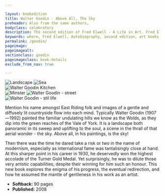 ```yaml
---

layout: bookedition
title: Walter Goodin - Above All, The Sky
preheader: Also from the same authors…
bodyclass: celebratory
description: The second edition of Fred Elwell - A Life in Art. Fred Elwell was an English artist and one of England's most popular Royal Academicians of his day. View sample plates of paintings in a variety of styles.
keywords: where, Fred Elwell, Autobiography, second edition, art books, beverley
permalink: /goodin/
pageimage: 
pageimagealt: 
sectionclass: goodin
pageimageclass: book-details
exclude_from_nav: true

---
```


<div class="cf book-pics">

<div class="supporting-images">
<img class="supporting-first" src="{{site.imagepath}}goodin/goodin-landscape.jpg" alt="Landscape" />
<img class="supporting-second" src="{{site.imagepath}}goodin/goodin-sea.jpg" alt="Sea">
</div>

<img class="main-image" src="{{site.imagepath}}goodin/goodin-kitchen.jpg" alt="Walter Goodin Kitchen">

<div class="supporting-images">
<img class="supporting-first" src="{{site.imagepath}}goodin/goodin-minster.jpg" alt="Minster" />
<img class="supporting-second" src="{{site.imagepath}}goodin/goodin-street.jpg" alt="Walter Goodin - street">
</div>

<img src="{{site.imagepath}}goodin/goodin-stilllife.jpg" alt="Walter Goodin - stil life" />

</div>

<aside>

<p>Mention his name amongst East Riding folk and images of a gentle and diffusely lit countryside flow into each mind. Typically Walter Goodin (1907&mdash;1992) painted the familiar undulating hills we know as the Wolds, as they dip into the green reaches of the Vale of York. It is a landscape both panoramic in its sweep and uplifting to the soul, a scene in the thrall of that aerial wonder - the sky. Above all, in his paintings, is the sky!</p>

<p>Then there was the time he dared take a risk or two in the name of modernism, especially as international fame was tantalisingly close at hand. At this sharper point in his career in 1930, he deservedly won the highest accolade of the Turner Gold Medal. Yet surprisingly, he was to dilute those very artistic capabilities, despite their winning for him such an honour. This new book explores the enigma of his progress, the eventual redirection, and how he assumed the mantle of gentleness in his work as an artist.</p>

<ul>
<li><strong>Softback:</strong> 90 pages</li>
<li><strong>Published:</strong> <date>2008</date></li>
</ul>

</aside>